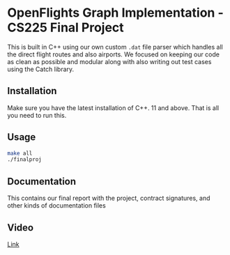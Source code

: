 # OpenFlights Graph Implementation - CS225 Final Project

This is built in C++ using our own custom `.dat` file parser which handles all the direct flight routes and also airports. 
We focused on keeping our code as clean as possible and modular along with also writing out test cases using the Catch library.

## Installation

Make sure you have the latest installation of C++. 11 and above. That is all you need to run this.

## Usage

```bash
make all
./finalproj
```

## Documentation
This contains our final report with the project, contract signatures, and other kinds of documentation files

## Video
[Link](https://youtu.be/RZEoJt_VVK0)
